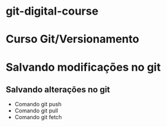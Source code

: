 # git-digital-course
# Curso Git/Versionamento

# Salvando modificações no git  
## Salvando alterações  no git 
* Comando git push
* Comando git pull
* Comando git fetch
  
